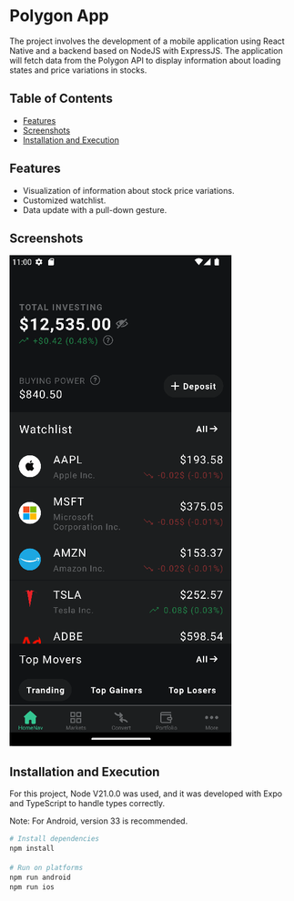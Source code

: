 # Polygon App

The project involves the development of a mobile application using React Native and a backend based on NodeJS with ExpressJS. The application will fetch data from the Polygon API to display information about loading states and price variations in stocks.

## Table of Contents

- [Features](#features)
- [Screenshots](#screenshots)
- [Installation and Execution](#installation)

## Features

- Visualization of information about stock price variations.
- Customized watchlist.
- Data update with a pull-down gesture.

## Screenshots

![Home Image](assets/img/home.png)

## Installation and Execution

For this project, Node V21.0.0 was used, and it was developed with Expo and TypeScript to handle types correctly.

Note: For Android, version 33 is recommended.

```bash
# Install dependencies
npm install

# Run on platforms
npm run android
npm run ios
